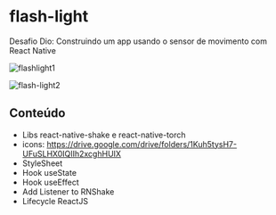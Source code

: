 # flash-light

Desafio Dio: Construindo um app usando o sensor de movimento com React Native 

![flashlight1](https://user-images.githubusercontent.com/23404398/169873784-52fb999e-7c02-4817-987f-b834a2d5bb72.jpg)

![flash-light2](https://user-images.githubusercontent.com/23404398/169873791-fb196508-3816-47e3-8e24-7518e950b505.jpg)

## Conteúdo

- Libs react-native-shake e react-native-torch
- icons: https://drive.google.com/drive/folders/1Kuh5tysH7-UFuSLHX0IQIIh2xcghHUIX
- StyleSheet
- Hook useState 
- Hook useEffect
- Add Listener to RNShake
- Lifecycle ReactJS